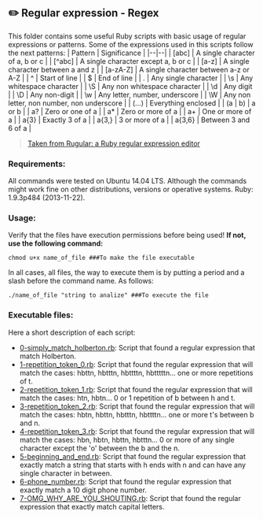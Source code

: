 ## :pencil2: Regular expression - Regex
This folder contains some useful Ruby scripts with basic usage of regular expressions or patterns. Some of the expressions used in this scripts follow the next patterns:
| Pattern | Significance |
|--|--|
| [abc] | A single character of a, b or c  |
| [^abc] | A single character except a, b or c  |
| [a-z] | A single character between a and z  |
| [a-zA-Z] | A single character between a-z or A-Z  |
| ^ | Start of line  |
| $ | End of line |
| . | Any single character |
| \s | Any whitespace character  |
| \S | Any non whitespace character  |
| \d | Any digit |
| \D | Any non-digit |
| \w | Any letter, number, underscore |
| \W | Any non letter, non number, non underscore |
| (...) | Everything enclosed |
| (a \| b) | a or b |
| a? | Zero or one of a |
| a* | Zero or more of a |
| a+ | One or more of a |
| a{3} | Exactly 3 of a |
| a{3,} | 3 or more of a |
| a{3,6} | Between 3 and 6 of a |

> [Taken from Rugular: a Ruby regular expression editor](https://rubular.com/)

### Requirements:
All commands were tested on Ubuntu 14.04 LTS. Although the commands might work fine on other distributions, versions or operative systems.  Ruby: 1.9.3p484 (2013-11-22).

### Usage:
Verify that the files have execution permissions before being used! **If not, use the following command:**

    chmod u+x name_of_file ###To make the file executable

In all cases, all files, the way to execute them is by putting a period and a slash before the command name. As follows:

    ./name_of_file "string to analize" ###To execute the file

### Executable files:

Here a short description of each script:
+ [0-simply_match_holberton.rb](https://github.com/dmhenaopa/holberton-system_engineering-devops/blob/master/0x06-regular_expressions/0-simply_match_holberton.rb): Script that found a regular expression that match Holberton.
+ [1-repetition_token_0.rb](https://github.com/dmhenaopa/holberton-system_engineering-devops/blob/master/0x06-regular_expressions/1-repetition_token_0.rb): Script that found the regular expression that will match the cases: hbttn, hbtttn, hbttttn, hbtttttn... one or more repetitions of t.
+ [2-repetition_token_1.rb](https://github.com/dmhenaopa/holberton-system_engineering-devops/blob/master/0x06-regular_expressions/2-repetition_token_1.rb): Script that found the regular expression that will match the cases: htn, hbtn... 0 or 1 repetition of b between h and t.
+ [3-repetition_token_2.rb](https://github.com/dmhenaopa/holberton-system_engineering-devops/blob/master/0x06-regular_expressions/3-repetition_token_2.rb): Script that found the regular expression that will match the cases: hbtn, hbttn, hbtttn, hbttttn... one or more t's between b and n.
+ [4-repetition_token_3.rb](https://github.com/dmhenaopa/holberton-system_engineering-devops/blob/master/0x06-regular_expressions/4-repetition_token_3.rb): Script that found the regular expression that will match the cases: hbn, hbtn, hbttn, hbtttn... 0 or more of any single character except the 'o' between the b and the n.
+ [5-beginning_and_end.rb](https://github.com/dmhenaopa/holberton-system_engineering-devops/blob/master/0x06-regular_expressions/5-beginning_and_end.rb): Script that found the regular expression that exactly match a string that starts with h ends with n and can have any single character in between.
+ [6-phone_number.rb](https://github.com/dmhenaopa/holberton-system_engineering-devops/blob/master/0x06-regular_expressions/6-phone_number.rb): Script that found the regular expression that exactly match a 10 digit phone number.
+ [7-OMG_WHY_ARE_YOU_SHOUTING.rb](https://github.com/dmhenaopa/holberton-system_engineering-devops/blob/master/0x06-regular_expressions/7-OMG_WHY_ARE_YOU_SHOUTING.rb): Script that found the regular expression that exactly match capital letters.

<!--stackedit_data:
eyJoaXN0b3J5IjpbLTYzMjczOTExXX0=
-->
